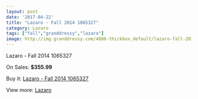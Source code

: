 ```yaml
---
layout: post
date: '2017-04-22'
title: "Lazaro - Fall 2014 1065327"
category: Lazaro
tags: ["fall","granddressy","lazaro"]
image: http://img.granddressy.com/4886-thickbox_default/lazaro-fall-2014-1065327.jpg
---
```

Lazaro - Fall 2014 1065327

On Sales: **$355.99**
<a href="https://www.granddressy.com/en/lazaro/4228-lazaro-fall-2014-1065327.html"><amp-img layout="responsive" width="600" height="600" src="//img.granddressy.com/4886-thickbox_default/lazaro-fall-2014-1065327.jpg" alt="Lazaro - Fall 2014 1065327 0" /></a>

Buy it: [Lazaro - Fall 2014 1065327](https://www.granddressy.com/en/lazaro/4228-lazaro-fall-2014-1065327.html "Lazaro - Fall 2014 1065327")

View more: [Lazaro](https://www.granddressy.com/en/37-lazaro "Lazaro")